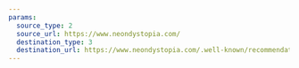 ```yaml
---
params:
  source_type: 2
  source_url: https://www.neondystopia.com/
  destination_type: 3
  destination_url: https://www.neondystopia.com/.well-known/recommendations.opml
---
```

